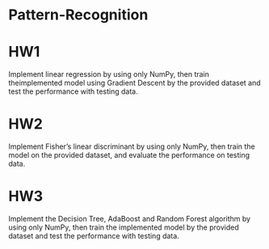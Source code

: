 ﻿# Pattern-Recognition
# HW1
Implement linear regression by using only NumPy, then train theimplemented model using Gradient Descent by the provided dataset and test the performance with testing data.

# HW2
Implement Fisher’s linear discriminant by using only NumPy, then train the model on the provided dataset, and evaluate the performance on testing data.

# HW3
Implement the Decision Tree, AdaBoost and Random Forest algorithm by using only NumPy, then train the implemented model by the provided dataset and test the performance with testing data.
